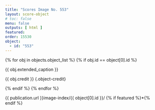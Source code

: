 ```yaml
---
title: "Scores Image No. 553"
layout: score-object
# toc: false
menu: false
outputs: [ html ]
featured: 
order: 15530
object:
  - id: "553"
---
```


{% for obj in objects.object_list %}
{% if obj.id == object[0].id %}

{{ obj.extended_caption }}

{{ obj.credit }} {.object-credit}

{% endif %}
{% endfor %}

<div class="object-credit object-url is-print-only">

{{ publication.url }}image-index/{{ object[0].id }}/ {% if featured %}*{% endif %}

</div>

